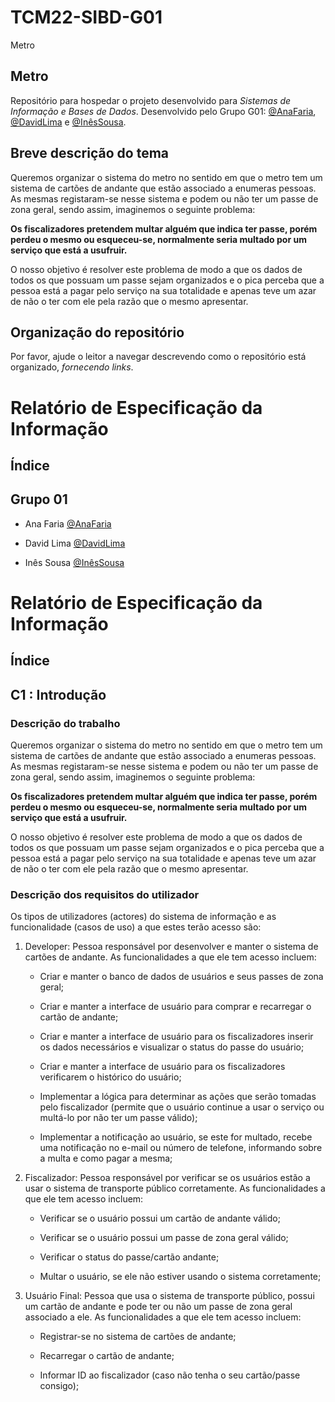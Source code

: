  # TCM22-SIBD-G01
Metro
## **Metro**

Repositório para hospedar o projeto desenvolvido para *Sistemas de Informação e Bases de Dados*. Desenvolvido pelo Grupo G01: [@AnaFaria](https://github.com/FariaAna), [@DavidLima](https://github.com/D-S-Lima) e [@InêsSousa](https://github.com/a041326).

## Breve descrição do tema

Queremos organizar o sistema do metro no sentido em que o metro tem um sistema de cartões de andante que estão associado a enumeras pessoas. As mesmas registaram-se nesse sistema e podem ou não ter um passe de zona geral, sendo assim, imaginemos o seguinte problema:

 **Os fiscalizadores pretendem multar alguém que indica ter passe, porém perdeu o mesmo ou esqueceu-se, normalmente seria multado por um serviço que está a usufruir.**

O nosso objetivo é resolver este problema de modo a que os dados de todos os que possuam um passe sejam organizados e o pica perceba que a pessoa está a pagar pelo serviço na sua totalidade e apenas teve um azar de não o ter com ele pela razão que o mesmo apresentar.

## Organização do repositório

Por favor, ajude o leitor a navegar descrevendo como o repositório está organizado, *fornecendo links*.


# Relatório de Especificação da Informação

## Índice

## Grupo 01

- Ana Faria [@AnaFaria](https://github.com/FariaAna)

- David Lima [@DavidLima](https://github.com/D-S-Lima)

- Inês Sousa [@InêsSousa](https://github.com/a041326)

# **Relatório de Especificação da Informação**

## Índice

## C1 : Introdução

### Descrição do trabalho

Queremos organizar o sistema do metro no sentido em que o metro tem um sistema de cartões de andante que estão associado a enumeras pessoas. As mesmas registaram-se nesse sistema e podem ou não ter um passe de zona geral, sendo assim, imaginemos o seguinte problema:

 **Os fiscalizadores pretendem multar alguém que indica ter passe, porém perdeu o mesmo ou esqueceu-se, normalmente seria multado por um serviço que está a usufruir.**

O nosso objetivo é resolver este problema de modo a que os dados de todos os que possuam um passe sejam organizados e o pica perceba que a pessoa está a pagar pelo serviço na sua totalidade e apenas teve um azar de não o ter com ele pela razão que o mesmo apresentar.

### **Descrição dos requisitos do utilizador**

Os  tipos de utilizadores (actores) do sistema de informação e as funcionalidade (casos de uso) a que estes terão acesso são:

1. Developer: Pessoa responsável por desenvolver e manter o sistema de cartões de andante. As funcionalidades a que ele tem acesso incluem:

   - Criar e manter o banco de dados de usuários e seus passes de zona geral;

   - Criar e manter a interface de usuário para comprar e recarregar o cartão de andante;

   - Criar e manter a interface de usuário para os fiscalizadores inserir os dados necessários e visualizar o status do passe do usuário;

   - Criar e manter a interface de usuário para os fiscalizadores verificarem o histórico do  usuário;

   - Implementar a lógica para determinar as ações que serão tomadas pelo fiscalizador (permite que o usuário continue a usar o serviço ou multá-lo por não ter um passe válido);

   - Implementar a notificação ao usuário, se este for multado, recebe uma notificação no e-mail ou número de telefone, informando sobre a multa e como pagar a mesma;
   
2. Fiscalizador: Pessoa responsável por verificar se os usuários estão a usar o sistema de transporte público corretamente. As funcionalidades a que ele tem acesso incluem:

   - Verificar se o usuário possui um cartão de andante válido;

   - Verificar se o usuário possui um passe de zona geral válido;

   - Verificar o status do passe/cartão andante;

   - Multar o usuário, se ele não estiver usando o sistema corretamente;

3. Usuário Final: Pessoa que usa o sistema de transporte público, possui um cartão de andante e pode ter ou não um passe de zona geral associado a ele. As funcionalidades a que ele tem acesso incluem:

   - Registrar-se no sistema de cartões de andante;

   - Recarregar o cartão de andante;

   - Informar ID ao fiscalizador (caso não tenha o seu cartão/passe consigo);